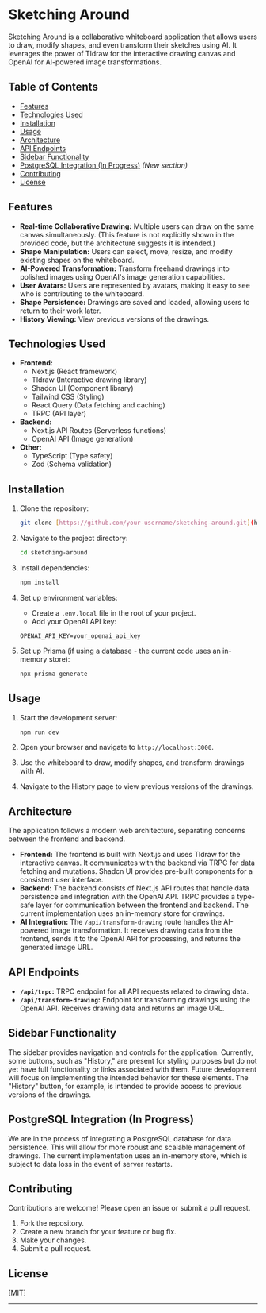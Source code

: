 # Sketching Around

Sketching Around is a collaborative whiteboard application that allows users to draw, modify shapes, and even transform their sketches using AI. It leverages the power of Tldraw for the interactive drawing canvas and OpenAI for AI-powered image transformations.

## Table of Contents

- [Features](#features)
- [Technologies Used](#technologies-used)
- [Installation](#installation)
- [Usage](#usage)
- [Architecture](#architecture)
- [API Endpoints](#api-endpoints)
- [Sidebar Functionality](#sidebar-functionality)
- [PostgreSQL Integration (In Progress)](#postgresql-integration-in-progress) *(New section)*
- [Contributing](#contributing)
- [License](#license)

## Features

- **Real-time Collaborative Drawing:** Multiple users can draw on the same canvas simultaneously. (This feature is not explicitly shown in the provided code, but the architecture suggests it is intended.)
- **Shape Manipulation:** Users can select, move, resize, and modify existing shapes on the whiteboard.
- **AI-Powered Transformation:** Transform freehand drawings into polished images using OpenAI's image generation capabilities.
- **User Avatars:** Users are represented by avatars, making it easy to see who is contributing to the whiteboard.
- **Shape Persistence:** Drawings are saved and loaded, allowing users to return to their work later.
- **History Viewing:** View previous versions of the drawings.

## Technologies Used

- **Frontend:**
    - Next.js (React framework)
    - Tldraw (Interactive drawing library)
    - Shadcn UI (Component library)
    - Tailwind CSS (Styling)
    - React Query (Data fetching and caching)
    - TRPC (API layer)
- **Backend:**
    - Next.js API Routes (Serverless functions)
    - OpenAI API (Image generation)
- **Other:**
    - TypeScript (Type safety)
    - Zod (Schema validation)

## Installation

1. Clone the repository:

    ```bash
    git clone [https://github.com/your-username/sketching-around.git](https://www.google.com/search?q=https://github.com/your-username/sketching-around.git)  # Replace with your repo URL
    ```

2. Navigate to the project directory:

    ```bash
    cd sketching-around
    ```

3. Install dependencies:

    ```bash
    npm install
    ```

4. Set up environment variables:

    - Create a `.env.local` file in the root of your project.
    - Add your OpenAI API key:

    ```
    OPENAI_API_KEY=your_openai_api_key
    ```

5. Set up Prisma (if using a database - the current code uses an in-memory store):

    ```bash
    npx prisma generate
    ```

## Usage

1. Start the development server:

    ```bash
    npm run dev
    ```

2. Open your browser and navigate to `http://localhost:3000`.

3. Use the whiteboard to draw, modify shapes, and transform drawings with AI.

4. Navigate to the History page to view previous versions of the drawings.

## Architecture

The application follows a modern web architecture, separating concerns between the frontend and backend.

- **Frontend:** The frontend is built with Next.js and uses Tldraw for the interactive canvas. It communicates with the backend via TRPC for data fetching and mutations. Shadcn UI provides pre-built components for a consistent user interface.
- **Backend:** The backend consists of Next.js API routes that handle data persistence and integration with the OpenAI API. TRPC provides a type-safe layer for communication between the frontend and backend. The current implementation uses an in-memory store for drawings.
- **AI Integration:** The `/api/transform-drawing` route handles the AI-powered image transformation. It receives drawing data from the frontend, sends it to the OpenAI API for processing, and returns the generated image URL.

## API Endpoints

- **`/api/trpc`:** TRPC endpoint for all API requests related to drawing data.
- **`/api/transform-drawing`:** Endpoint for transforming drawings using the OpenAI API. Receives drawing data and returns an image URL.

## Sidebar Functionality

The sidebar provides navigation and controls for the application. Currently, some buttons, such as "History," are present for styling purposes but do not yet have full functionality or links associated with them. Future development will focus on implementing the intended behavior for these elements. The "History" button, for example, is intended to provide access to previous versions of the drawings.

## PostgreSQL Integration (In Progress)

We are in the process of integrating a PostgreSQL database for data persistence. This will allow for more robust and scalable management of drawings. The current implementation uses an in-memory store, which is subject to data loss in the event of server restarts.

## Contributing

Contributions are welcome! Please open an issue or submit a pull request.

1. Fork the repository.
2. Create a new branch for your feature or bug fix.
3. Make your changes.
4. Submit a pull request.

## License

[MIT]

---